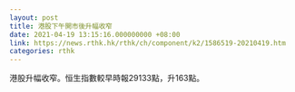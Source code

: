```yaml
---
layout: post
title: 港股下午開市後升幅收窄
date: 2021-04-19 13:15:16.000000000 +08:00
link: https://news.rthk.hk/rthk/ch/component/k2/1586519-20210419.htm
categories: rthk
---
```


港股升幅收窄。恒生指數較早時報29133點，升163點。
